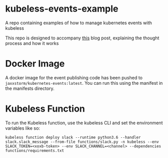 # kubeless-events-example

A repo containing examples of how to manage kubernetes events with kubeless

This repo is designed to accompany [this]() blog post, explaining the thought process and how it works

# Docker Image

A docker image for the event publishing code has been pushed to `jaxxstorm/kubernetes-events:latest`. You can run this using the manifest in the manifests directory.

# Kubeless Function

To run the Kubeless function, use the kubeless CLI and set the environment variables like so:

```
kubeless function deploy slack --runtime python3.6 --handler slack.slack_message --from-file functions/slack.py -n kubeless --env SLACK_TOKEN=<xoxb-token> --env SLACK_CHANNEL=<channel> --dependencies functions/requirements.txt
```
